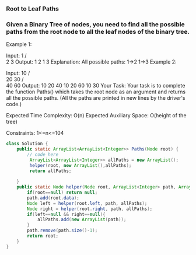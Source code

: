 ### Root to Leaf Paths


### Given a Binary Tree of nodes, you need to find all the possible paths from the root node to all the leaf nodes of the binary tree.

Example 1:

Input:
       1
    /     \
   2       3
Output: 
1 2 
1 3 
Explanation: 
All possible paths:
1->2
1->3
Example 2:

Input:
         10
       /    \
      20    30
     /  \
    40   60
Output: 
10 20 40 
10 20 60 
10 30 
Your Task:
Your task is to complete the function Paths() which takes the root node as an argument and returns all the possible paths. (All the paths are printed in new lines by the driver's code.)

Expected Time Complexity: O(n)
Expected Auxiliary Space: O(height of the tree)

Constraints:
1<=n<=104


```java
class Solution {
    public static ArrayList<ArrayList<Integer>> Paths(Node root) {
        // code here
         ArrayList<ArrayList<Integer>> allPaths = new ArrayList();
         helper(root, new ArrayList(),allPaths);
         return allPaths;
        
    }
    public static Node helper(Node root, ArrayList<Integer> path, ArrayList<ArrayList<Integer>> allPaths){
        if(root==null) return null;
        path.add(root.data);
        Node left = helper(root.left, path, allPaths);
        Node right = helper(root.right, path, allPaths);
        if(left==null && right==null){
            allPaths.add(new ArrayList(path));
        }
        path.remove(path.size()-1);
        return root;
    }
}
        

```